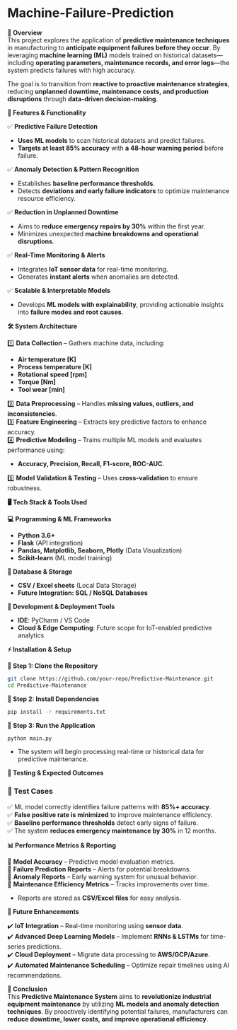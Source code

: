 # Machine-Failure-Prediction


**🔹 Overview**  
This project explores the application of **predictive maintenance techniques** in manufacturing to **anticipate equipment failures before they occur**. By leveraging **machine learning (ML)** models trained on historical datasets—including **operating parameters, maintenance records, and error logs**—the system predicts failures with high accuracy.  

The goal is to transition from **reactive to proactive maintenance strategies**, reducing **unplanned downtime, maintenance costs, and production disruptions** through **data-driven decision-making**.  


**🚀 Features & Functionality**  

✅ **Predictive Failure Detection**  
- **Uses ML models** to scan historical datasets and predict failures.  
- **Targets at least 85% accuracy** with **a 48-hour warning period** before failure.  

✅ **Anomaly Detection & Pattern Recognition**  
- Establishes **baseline performance thresholds**.  
- Detects **deviations and early failure indicators** to optimize maintenance resource efficiency.  

✅ **Reduction in Unplanned Downtime**  
- Aims to **reduce emergency repairs by 30%** within the first year.  
- Minimizes unexpected **machine breakdowns and operational disruptions**.  

✅ **Real-Time Monitoring & Alerts**  
- Integrates **IoT sensor data** for real-time monitoring.  
- Generates **instant alerts** when anomalies are detected.  

✅ **Scalable & Interpretable Models**  
- Develops **ML models with explainability**, providing actionable insights into **failure modes and root causes**.  


**🛠️ System Architecture**  

1️⃣ **Data Collection** – Gathers machine data, including:  
   - **Air temperature [K]**  
   - **Process temperature [K]**  
   - **Rotational speed [rpm]**  
   - **Torque [Nm]**  
   - **Tool wear [min]**  

2️⃣ **Data Preprocessing** – Handles **missing values, outliers, and inconsistencies**.  
3️⃣ **Feature Engineering** – Extracts key predictive factors to enhance accuracy.  
4️⃣ **Predictive Modeling** – Trains multiple ML models and evaluates performance using:  
   - **Accuracy, Precision, Recall, F1-score, ROC-AUC**.
     
5️⃣ **Model Validation & Testing** – Uses **cross-validation** to ensure robustness.  


**🖥️ Tech Stack & Tools Used**  

**💻 Programming & ML Frameworks**  
- **Python 3.6+**  
- **Flask** (API integration)  
- **Pandas, Matplotlib, Seaborn, Plotly** (Data Visualization)  
- **Scikit-learn** (ML model training)  

**💾 Database & Storage**  
- **CSV / Excel sheets** (Local Data Storage)  
- **Future Integration: SQL / NoSQL Databases**  

**🔧 Development & Deployment Tools**  
- **IDE**: PyCharm / VS Code  
- **Cloud & Edge Computing**: Future scope for IoT-enabled predictive analytics  


**⚡ Installation & Setup**  

**🔹 Step 1: Clone the Repository**  
```sh
git clone https://github.com/your-repo/Predictive-Maintenance.git
cd Predictive-Maintenance
```

**🔹 Step 2: Install Dependencies**  
```sh
pip install -r requirements.txt
```

**🔹 Step 3: Run the Application**  
```sh
python main.py
```
- The system will begin processing real-time or historical data for predictive maintenance.  


**🧪 Testing & Expected Outcomes**  

### **🔹 Test Cases**  
✅ ML model correctly identifies failure patterns with **85%+ accuracy**.  
✅ **False positive rate is minimized** to improve maintenance efficiency.  
✅ **Baseline performance thresholds** detect early signs of failure.  
✅ The system **reduces emergency maintenance by 30%** in 12 months.  


**📊 Performance Metrics & Reporting**  

📌 **Model Accuracy** – Predictive model evaluation metrics.  
📌 **Failure Prediction Reports** – Alerts for potential breakdowns.  
📌 **Anomaly Reports** – Early warning system for unusual behavior.  
📌 **Maintenance Efficiency Metrics** – Tracks improvements over time.  

- Reports are stored as **CSV/Excel files** for easy analysis.  


**📢 Future Enhancements**  

✔️ **IoT Integration** – Real-time monitoring using **sensor data**.  
✔️ **Advanced Deep Learning Models** – Implement **RNNs & LSTMs** for time-series predictions.  
✔️ **Cloud Deployment** – Migrate data processing to **AWS/GCP/Azure**.  
✔️ **Automated Maintenance Scheduling** – Optimize repair timelines using AI recommendations.  


**🎯 Conclusion**  
This **Predictive Maintenance System** aims to **revolutionize industrial equipment maintenance** by utilizing **ML models and anomaly detection techniques**. By proactively identifying potential failures, manufacturers can **reduce downtime, lower costs, and improve operational efficiency**.  
